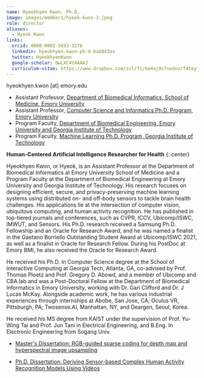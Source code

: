 ```yaml
---
name: Hyeokhyen Kwon, Ph.D.
image: images/members/hyeok-kwon-3.jpeg
role: director
aliases:
  - Hyeok Kwon
links:
  orcid: 0000-0002-5693-3278
  linkedin: hyeokhyen-kwon-ph-d-bab043aa
  twitter: HyeokhyenKwon
  google-scholar: OwLXC4YAAAAJ
  curriculum-vitae: https://www.dropbox.com/scl/fi/kw4aj9ifnodourf4teyfx/Curriculum_Vitae___Hyeokhyen_Kwon.pdf?rlkey=9mvqjnmltydqfbyb8w8o5rkd2&dl=0
---
```


hyeokhyen.kwon [at] emory.edu

- Assistant Professor, [Department of Biomedical Informatics, School of Medicine, Emory University](https://med.emory.edu/departments/biomedical-informatics/index.html)
- Assistant Professor, [Computer Science and Informatics Ph.D. Program, Emory University](https://computerscience.emory.edu/graduate/index.html) 
- Program Faculty, [Department of Biomedical Engineering, Emory University and Georgia Institute of Technology](https://bme.gatech.edu/bme/)
- Program Faculty, [Machine Learning Ph.D. Program, Georgia Institute of Technology](https://ml.gatech.edu/phd)
<!-- - Visiting Scientist, [School of Interactive Computing, College of Computing, Georgia Institute of Technology](https://www.ic.gatech.edu/) -->

<!-- [Curriculum_Vitae](https://www.dropbox.com/scl/fi/kw4aj9ifnodourf4teyfx/Curriculum_Vitae___Hyeokhyen_Kwon.pdf?rlkey=9mvqjnmltydqfbyb8w8o5rkd2&dl=0) -->

**Human-Centered Artificial Intelligence Researcher for Health**
{:.center}

Hyeokhyen Kwon, or Hyeok, is an Assistant Professor at the Department of Biomedical Informatics at Emory University School of Medicine and a Program Faculty at the Department of Biomedical Engineering at Emory University and Georgia Institute of Technology. His research focuses on designing efficient, secure, and privacy-preserving machine learning systems using distributed on- and off-body sensors to tackle brain health challenges. His applications lie at the intersection of computer vision, ubiquitous computing, and human activity recognition. He has published in top-tiered journals and conferences, such as CVPR, ICCV, Ubicomp/ISWC, IMWUT, and Sensors. His Ph.D. research received a Samsung Ph.D. Fellowship and an Oracle for Research Award, and he was named a finalist in the Gaetano Borriello Outstanding Student Award at Ubicomp/ISWC 2021, as well as a finalist in Oracle for Research Fellow. During his PostDoc at Emory BMI, he also received the Oracle for Research Award.

He received his Ph.D. in Computer Science degree at the School of Interactive Computing at Georgia Tech, Atlanta, GA, co-advised by Prof. Thomas Ploetz and Prof. Gregory D. Abowd, and a member of Ubicomp and CBA lab and was a Post-Doctoral Fellow at the Department of Biomedical Informatics in Emory University, working with Dr. Gari Clifford and Dr. J Lucas McKay. 
Alongside academic work, he has various industrial experiences through internships at Abobe, San Jose, CA; Oculus VR, Pittsburgh, PA; Twosense.AI, Manhattan, NY, and Deargen, Seoul, Korea.

He received his MS degree from KAIST under the supervision of Prof. Yu-Wing Tai and Prof. Jun Tani in Electrical Engineering, and B.Eng. In Electronic Engineering from Sogang Univ.

- [Master's Dissertation: RGB-guided sparse coding for depth map and hyperspectral image upsampling](https://koasas.kaist.ac.kr/handle/10203/221822)

- [Ph.D. Dissertation: Deriving Sensor-based Complex Human Activity Recognition Models Using Videos](https://smartech.gatech.edu/handle/1853/66388)
